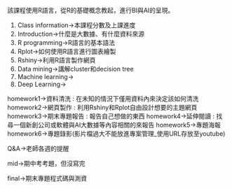 該課程使用R語言，從R的基礎概念教起，進行BI與AI的呈現。

1. Class information->本課程分數及上課進度
2. Introduction->什麼是大數據、有什麼資料來源
3. R programming->R語言的基本語法
4. Rplot->如何使用R語言進行圖表繪製
5. Rshiny->利用R語言製作網頁
6. Data mining->講解cluster和decision tree
7. Machine learning->
8. Deep Learning->

homework1->資料清洗 : 在未知的情況下僅用資料內來決定該如何清洗
homework2->網頁製作 : 利用Rshiny和Rplot自由設計想要的主題網頁
homework3->期末專題報告 : 報告自己想做的東西
homework4->延伸閱讀 : 找尋一個新創公司或軟體與AI大數據等內容相關的來報告
homework5->專題海報
homework6->專題錄影(影片檔過大不能放進專案管理_使用URL存放至youtube)

Q&A->老師各週的提醒

mid->期中考考題，但沒寫完

final->期末專題程式碼與測資